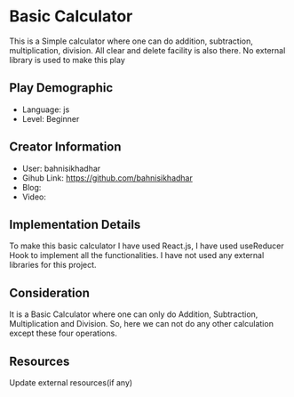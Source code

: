# Basic Calculator 

This is a Simple calculator where one can do addition, subtraction, multiplication, division. All clear and delete facility is also there. No external library is used to make this play

## Play Demographic

- Language: js
- Level: Beginner

## Creator Information

- User: bahnisikhadhar
- Gihub Link: https://github.com/bahnisikhadhar
- Blog: 
- Video: 

## Implementation Details

To make this basic calculator I have used React.js, I have used useReducer Hook to implement all the functionalities. I have not used any external libraries for this project.

## Consideration

It is a Basic Calculator where one can only do Addition, Subtraction, Multiplication and Division. So, here we can not do any other calculation except these four operations.

## Resources

Update external resources(if any)
